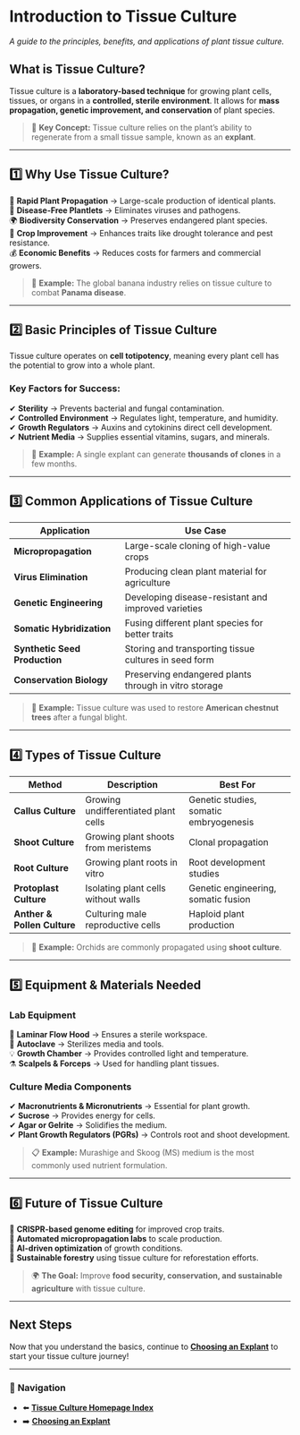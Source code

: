 # **Introduction to Tissue Culture**
_A guide to the principles, benefits, and applications of plant tissue culture._

## **What is Tissue Culture?**
Tissue culture is a **laboratory-based technique** for growing plant cells, tissues, or organs in a **controlled, sterile environment**. It allows for **mass propagation, genetic improvement, and conservation** of plant species.

> 🔬 **Key Concept:** Tissue culture relies on the plant’s ability to regenerate from a small tissue sample, known as an **explant**.

---

## **1️⃣ Why Use Tissue Culture?**
🌱 **Rapid Plant Propagation** → Large-scale production of identical plants.  
🦠 **Disease-Free Plantlets** → Eliminates viruses and pathogens.  
🌍 **Biodiversity Conservation** → Preserves endangered plant species.  
🌾 **Crop Improvement** → Enhances traits like drought tolerance and pest resistance.  
💰 **Economic Benefits** → Reduces costs for farmers and commercial growers.  

> 🚀 **Example:** The global banana industry relies on tissue culture to combat **Panama disease**.

---

## **2️⃣ Basic Principles of Tissue Culture**
Tissue culture operates on **cell totipotency**, meaning every plant cell has the potential to grow into a whole plant.

### **Key Factors for Success:**
✔ **Sterility** → Prevents bacterial and fungal contamination.  
✔ **Controlled Environment** → Regulates light, temperature, and humidity.  
✔ **Growth Regulators** → Auxins and cytokinins direct cell development.  
✔ **Nutrient Media** → Supplies essential vitamins, sugars, and minerals.  

> 🌿 **Example:** A single explant can generate **thousands of clones** in a few months.

---

## **3️⃣ Common Applications of Tissue Culture**
| **Application** | **Use Case** |
|---------------|------------|
| **Micropropagation** | Large-scale cloning of high-value crops |
| **Virus Elimination** | Producing clean plant material for agriculture |
| **Genetic Engineering** | Developing disease-resistant and improved varieties |
| **Somatic Hybridization** | Fusing different plant species for better traits |
| **Synthetic Seed Production** | Storing and transporting tissue cultures in seed form |
| **Conservation Biology** | Preserving endangered plants through in vitro storage |

> 🔬 **Example:** Tissue culture was used to restore **American chestnut trees** after a fungal blight.

---

## **4️⃣ Types of Tissue Culture**
| **Method** | **Description** | **Best For** |
|-----------|--------------|------------|
| **Callus Culture** | Growing undifferentiated plant cells | Genetic studies, somatic embryogenesis |
| **Shoot Culture** | Growing plant shoots from meristems | Clonal propagation |
| **Root Culture** | Growing plant roots in vitro | Root development studies |
| **Protoplast Culture** | Isolating plant cells without walls | Genetic engineering, somatic fusion |
| **Anther & Pollen Culture** | Culturing male reproductive cells | Haploid plant production |

> 🌱 **Example:** Orchids are commonly propagated using **shoot culture**.

---

## **5️⃣ Equipment & Materials Needed**
### **Lab Equipment**
🧪 **Laminar Flow Hood** → Ensures a sterile workspace.  
🔬 **Autoclave** → Sterilizes media and tools.  
💡 **Growth Chamber** → Provides controlled light and temperature.  
⚗️ **Scalpels & Forceps** → Used for handling plant tissues.

### **Culture Media Components**
✔ **Macronutrients & Micronutrients** → Essential for plant growth.  
✔ **Sucrose** → Provides energy for cells.  
✔ **Agar or Gelrite** → Solidifies the medium.  
✔ **Plant Growth Regulators (PGRs)** → Controls root and shoot development.

> 📋 **Example:** Murashige and Skoog (MS) medium is the most commonly used nutrient formulation.

---

## **6️⃣ Future of Tissue Culture**
🔹 **CRISPR-based genome editing** for improved crop traits.  
🔹 **Automated micropropagation labs** to scale production.  
🔹 **AI-driven optimization** of growth conditions.  
🔹 **Sustainable forestry** using tissue culture for reforestation efforts.  

> 🌍 **The Goal:** Improve **food security, conservation, and sustainable agriculture** with tissue culture.

---

## **Next Steps**
Now that you understand the basics, continue to **[Choosing an Explant](/pages/choosing-an-explant.md)** to start your tissue culture journey!

---

### 🔗 **Navigation**
- ⬅️ **[Tissue Culture Homepage Index](/index.md)**
- ➡️ **[Choosing an Explant](/pages/choosing-an-explant.md)**
